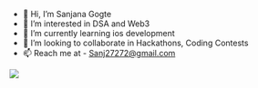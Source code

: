 - 👋 Hi, I’m Sanjana Gogte
- 👀 I’m interested in  DSA and Web3
- 🌱 I’m currently learning  ios development
- 💞️ I’m looking to collaborate in Hackathons, Coding Contests
- 📫 Reach me at - Sanj27272@gmail.com
<img src = "https://github-readme-stats.vercel.app/api?username=sanjj271&&show_icons=true&title_color=ffffff&icon_color=bb2acf&text_color=daf7dc&bg_color=151515">

<!---
sanjj271/sanjj271 is a ✨ special ✨ repository because its `README.md` (this file) appears on your GitHub profile.
You can click the Preview link to take a look at your changes.
--->
